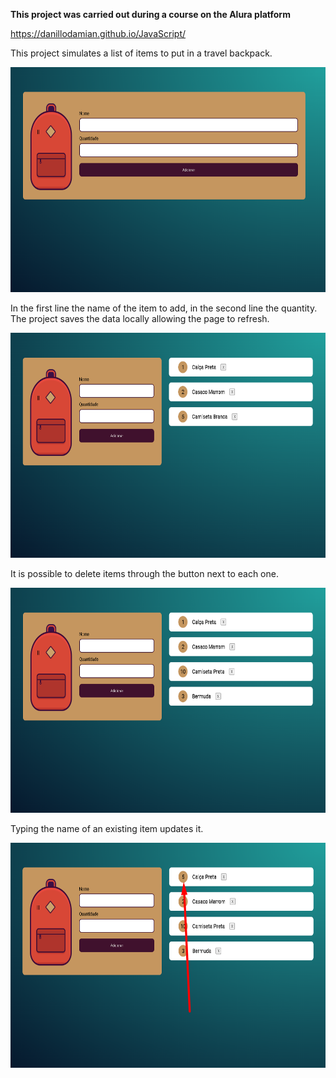 <strong>This project was carried out during a course on the Alura platform</strong>

https://danillodamian.github.io/JavaScript/

This project simulates a list of items to put in a travel backpack.

<img height="360em" src="https://github.com/DanilloDamian/JavaScript/blob/main/Content/img/Screenshot_1.png"/>

In the first line the name of the item to add, in the second line the quantity. The project saves the data locally allowing the page to refresh.

<img height="360em" src="https://github.com/DanilloDamian/JavaScript/blob/main/Content/img/Screenshot_2.png"/>

It is possible to delete items through the button next to each one.

<img height="360em" src="https://github.com/DanilloDamian/JavaScript/blob/main/Content/img/Screenshot_3.png"/>

Typing the name of an existing item updates it.

<img height="360em" src="https://github.com/DanilloDamian/JavaScript/blob/main/Content/img/Screenshot_4.png"/>
